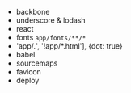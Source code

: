 - backbone
- underscore & lodash
- react
- fonts `app/fonts/**/*`
- 'app/*.*', '!app/*.html'], {dot: true}
- babel
- sourcemaps
- favicon
- deploy
